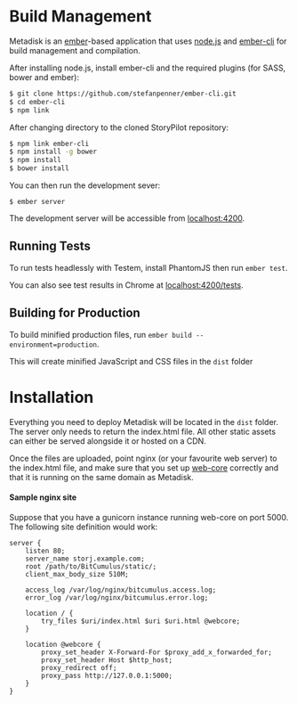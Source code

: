 Build Management
================
Metadisk is an [ember](http://emberjs.com/)-based application that uses [node.js](http://nodejs.org/) and [ember-cli](https://github.com/stefanpenner/ember-cli) for build management and compilation.

After installing node.js, install ember-cli and the required plugins (for SASS, bower and ember):

``` bash
$ git clone https://github.com/stefanpenner/ember-cli.git
$ cd ember-cli
$ npm link
```

After changing directory to the cloned StoryPilot repository:

```bash
$ npm link ember-cli
$ npm install -g bower
$ npm install
$ bower install
```

You can then run the development sever:

```
$ ember server
```

The development server will be accessible from [localhost:4200](http://localhost:4200).

## Running Tests

To run tests headlessly with Testem, install PhantomJS then run `ember test`.

You can also see test results in Chrome at [localhost:4200/tests](http://localhost:4200/tests).

## Building for Production

To build minified production files, run `ember build --environment=production`.

This will create minified JavaScript and CSS files in the `dist` folder


Installation
============

Everything you need to deploy Metadisk will be located in the `dist` folder. The server only needs to return the index.html file. All other static assets can either be served alongside it or hosted on a CDN.

Once the files are uploaded, point nginx (or your favourite web server) to the index.html file, and make sure that you set up [web-core](https://github.com/Storj/web-core) correctly and that it is running on the same domain as Metadisk.


#### Sample nginx site

Suppose that you have a gunicorn instance running web-core on port 5000.
The following site definition would work:

```
server {
    listen 80;
    server_name storj.example.com;
    root /path/to/BitCumulus/static/;
    client_max_body_size 510M;

    access_log /var/log/nginx/bitcumulus.access.log;
    error_log /var/log/nginx/bitcumulus.error.log;

    location / {
        try_files $uri/index.html $uri $uri.html @webcore;
    }

    location @webcore {
        proxy_set_header X-Forward-For $proxy_add_x_forwarded_for;
        proxy_set_header Host $http_host;
        proxy_redirect off;
        proxy_pass http://127.0.0.1:5000;
    }
}
```
